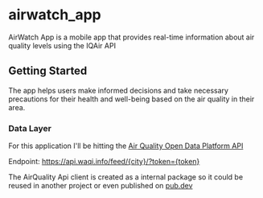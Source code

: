 # airwatch_app

AirWatch App is a mobile app that provides real-time information about air quality levels using the IQAir API

## Getting Started

The app helps users make informed decisions and take necessary precautions for their health and well-being based on the air quality in their area.


### Data Layer
For this application I'll be hitting the [Air Quality Open Data Platform API](https://www.iqair.com) 

Endpoint: https://api.waqi.info/feed/{city}/?token={token}

The AirQuality Api client is created as a internal package so it could be reused in another project or even published on [pub.dev](https://pub.dev/)





